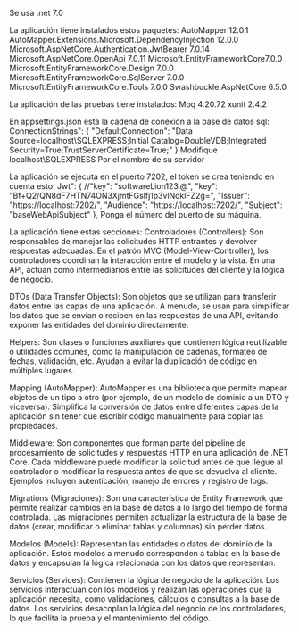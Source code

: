 Se usa .net 7.0

La aplicación tiene instalados estos paquetes: AutoMapper 12.0.1
AutoMapper.Extensions.Microsoft.DependencyInjection 12.0.0
Microsoft.AspNetCore.Authentication.JwtBearer 7.0.14
Microsoft.AspNetCore.OpenApi 7.0.11
Microsoft.EntityFrameworkCore7.0.0
Microsoft.EntityFrameworkCore.Design 7.0.0
Microsoft.EntityFrameworkCore.SqlServer 7.0.0
Microsoft.EntityFrameworkCore.Tools 7.0.0
Swashbuckle.AspNetCore 6.5.0

La aplicación de las pruebas tiene instalados:
Moq 4.20.72
xunit 2.4.2

En appsettings.json está la cadena de conexión a la base de datos sql:
ConnectionStrings": {
"DefaultConnection": "Data Source=localhost\SQLEXPRESS;Initial Catalog=DoubleVDB;Integrated Security=True;TrustServerCertificate=True;"
}
Modifique
localhost\SQLEXPRESS
Por el nombre de su servidor

La aplicación se ejecuta en el puerto 7202, el token se crea teniendo en cuenta esto:
Jwt": {
//"key": "softwareLion123.@",
"key": "Bf+Q2/QN8dF7HTN74ON3XjmtFGslfj1p3vlNoklFZ2g=",
"Issuer": "https://localhost:7202/",
"Audience": "https://localhost:7202/",
"Subject": "baseWebApiSubject"
},
Ponga el número del puerto de su máquina.

La aplicación tiene estas secciones:
Controladores (Controllers): Son responsables de manejar las solicitudes HTTP entrantes y devolver respuestas adecuadas. En el patrón MVC (Model-View-Controller), los controladores coordinan la interacción entre el modelo y la vista.
En una API, actúan como intermediarios entre las solicitudes del cliente y la lógica de negocio.

DTOs (Data Transfer Objects): Son objetos que se utilizan para transferir datos entre las capas de una aplicación. A menudo, se usan para simplificar los datos que se envían o reciben en las respuestas de una API,
evitando exponer las entidades del dominio directamente.

Helpers: Son clases o funciones auxiliares que contienen lógica reutilizable o utilidades comunes, como la manipulación de cadenas, formateo de fechas, validación, etc. Ayudan a evitar la duplicación de código en múltiples lugares.

Mapping (AutoMapper): AutoMapper es una biblioteca que permite mapear objetos de un tipo a otro (por ejemplo, de un modelo de dominio a un DTO y viceversa). Simplifica la conversión de datos entre diferentes capas de la aplicación
sin tener que escribir código manualmente para copiar las propiedades.

Middleware: Son componentes que forman parte del pipeline de procesamiento de solicitudes y respuestas HTTP en una aplicación de .NET Core. Cada middleware puede modificar la solicitud antes de que llegue al
controlador o modificar la respuesta antes de que se devuelva al cliente. Ejemplos incluyen autenticación, manejo de errores y registro de logs.

Migrations (Migraciones): Son una característica de Entity Framework que permite realizar cambios en la base de datos a lo largo del tiempo de forma controlada. Las migraciones permiten actualizar
la estructura de la base de datos (crear, modificar o eliminar tablas y columnas) sin perder datos.

Modelos (Models): Representan las entidades o datos del dominio de la aplicación. Estos modelos a menudo corresponden a tablas en la base de datos y encapsulan la lógica relacionada con los datos que representan.

Servicios (Services): Contienen la lógica de negocio de la aplicación. Los servicios interactúan con los modelos y realizan las operaciones que la aplicación necesita, como validaciones, cálculos o consultas a la base de datos. Los servicios desacoplan la lógica del negocio de los controladores, lo que facilita la prueba y el mantenimiento del código.

